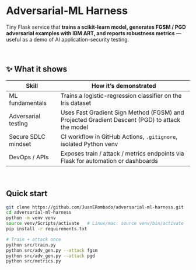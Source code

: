 # Adversarial-ML Harness

Tiny Flask service that **trains a scikit-learn model, generates FGSM / PGD adversarial examples with IBM ART, and reports robustness metrics** — useful as a demo of AI application-security testing.

<br>

## ✨ What it shows
| Skill | How it’s demonstrated |
|-------|-----------------------|
| ML fundamentals | Trains a logistic-regression classifier on the Iris dataset |
| Adversarial testing | Uses Fast Gradient Sign Method (FGSM) and Projected Gradient Descent (PGD) to attack the model |
| Secure SDLC mindset | CI workflow in GitHub Actions, `.gitignore`, isolated Python venv |
| DevOps / APIs | Exposes train / attack / metrics endpoints via Flask for automation or dashboards |

<br>

## Quick start

```bash
git clone https://github.com/JuanERombado/adversarial-ml-harness.git
cd adversarial-ml-harness
python -m venv venv
source venv/Scripts/activate   # Linux/mac: source venv/bin/activate
pip install -r requirements.txt

# Train + attack once
python src/train.py
python src/adv_gen.py --attack fgsm
python src/adv_gen.py --attack pgd
python src/metrics.py
